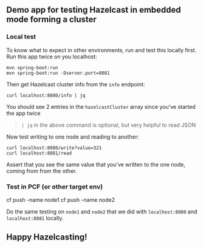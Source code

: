 ## Demo app for testing Hazelcast in embedded mode forming a cluster

### Local test
To know what to expect in other environments, run and test this locally first.
Run this app twice on you localhost:
```
mvn spring-boot:run
mvn spring-boot:run -Dserver.port=8081
```

Then get Hazelcast cluster info from the `info` endpoint:
```
curl localhost:8080/info | jq
```
You should see 2 entries in the `hazelcastCluster` array since you've started the app twice

> `| jq` in the above command is optional, but very helpful to read JSON

Now test writing to one node and reading to another:
```
curl localhost:8080/write?value=321
curl localhost:8081/read
```
Assert that you see the same value that you've written to the one node, coming from from the other.

### Test in PCF (or other target env)
cf push -name node1
cf push -name node2

Do the same testing on `node1` and `node2` that we did with `localhost:8080` and `localhost:8081` locally.

## Happy Hazelcasting!